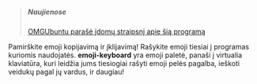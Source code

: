 > ##### Naujienose
>
> [OMGUbuntu parašė įdomų straipsnį apie šią programą](https://www.omgubuntu.co.uk/2017/03/emoji-keyboard-app-linux)


Pamirškite emoji kopijavimą ir įklijavimą! Rašykite emoji tiesiai į programas kuriomis naudojatės.
**emoji-keyboard** yra emoji paletė, panaši į virtualia klaviatūra, kuri leidžia jums tiesiogiai rašyti emoji pelės pagalba, ieškoti veidukų pagal jų vardus, ir daugiau!
